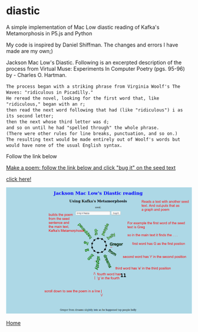 # diastic
A simple implementation of Mac Low diastic reading of Kafka's Metamorphosis in P5.js and Python 

My code is inspired by Daniel Shiffman. The changes and errors I have made are my own;)

 Jackson Mac Low's Diastic. Following is an excerpted description of the process from Virtual Muse: Experiments In Computer Poetry (pgs. 95-96) by - Charles O. Hartman.

    The process began with a striking phrase from Virginia Woolf's The Waves: "ridiculous in Picadilly." 
    He reread the novel, looking for the first word that, like "ridiculous," began with an r; 
    then read the next word following that had (like "ridiculous") i as its second letter; 
    then the next whose third letter was d; 
    and so on until he had "spelled through" the whole phrase. 
    (There were other rules for line breaks, punctuation, and so on.) 
    The resulting text would be made entirely out of Woolf's words but would have none of the usual English syntax. 
    
Follow the link below

[Make a poem: follow the link below and click "bug it" on the seed text](https://editor.p5js.org/greggelong/present/Hy8jQ_bTh)

[click here!](https://greggelong.github.io/diastic/diastic_github)
 
![diastic explainer](diasticExplain.png)

[Home](https://greggelong.github.io/)
